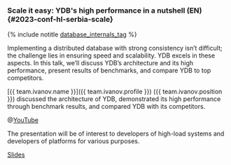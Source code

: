 ### Scale it easy: YDB's high performance in a nutshell (EN) {#2023-conf-hl-serbia-scale}

{% include notitle [database_internals_tag](../../tags.md#database_internals) %}

Implementing a distributed database with strong consistency isn’t difficult; the challenge lies in ensuring speed and scalability. YDB excels in these aspects. In this talk, we’ll discuss YDB’s architecture and its high performance, present results of benchmarks, and compare YDB to top competitors.

[{{ team.ivanov.name }}]({{ team.ivanov.profile }}) ({{ team.ivanov.position }}) discussed the architecture of YDB, demonstrated its high performance through benchmark results, and compared YDB with its competitors.

@[YouTube](https://youtu.be/iMjq96GQTHQ?si=moMbI3Je90s3zY60)

The presentation will be of interest to developers of high-load systems and developers of platforms for various purposes.

[Slides](https://presentations.ydb.tech/2023/en/highload_serbia/ydb_performance/presentation.pdf)


